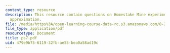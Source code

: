 ```yaml
---
content_type: resource
description: This resource contain questions on Homestake Mine experiment, Eddington-Barbier
  approximation.
file: /media/https%3A/open-learning-course-data-rc.s3.amazonaws.com/8-284-modern-astrophysics-spring-2006/479e9b75611932fbae55bea0a58ad19c_ps7.pdf
file_type: application/pdf
resourcetype: Document
title: ps7.pdf
uid: 479e9b75-6119-32fb-ae55-bea0a58ad19c
---
```


